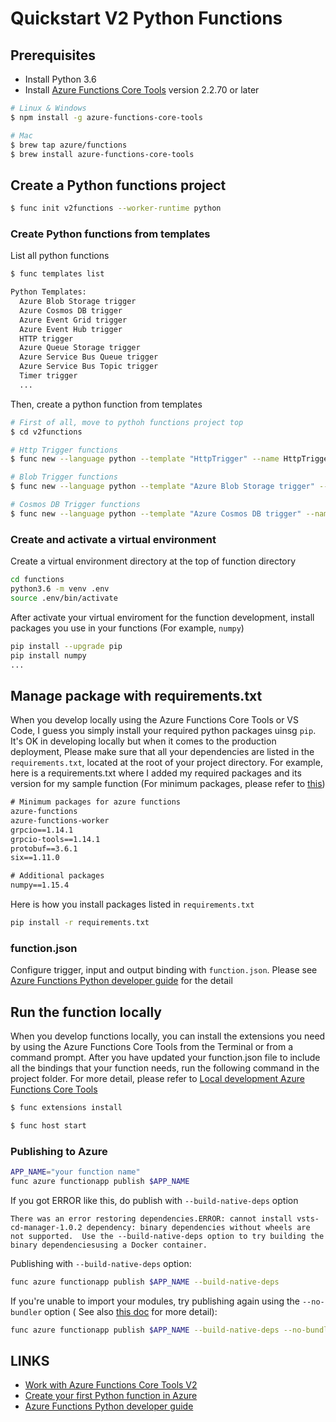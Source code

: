 # Quickstart V2 Python Functions

## Prerequisites
- Install Python 3.6
- Install [Azure Functions Core Tools](https://docs.microsoft.com/en-us/azure/azure-functions/functions-run-local#v2) version 2.2.70 or later


```sh
# Linux & Windows
$ npm install -g azure-functions-core-tools

# Mac
$ brew tap azure/functions
$ brew install azure-functions-core-tools 
```

## Create a Python functions project
```sh
$ func init v2functions --worker-runtime python
```

### Create Python functions from templates
List all python functions
```sh
$ func templates list

Python Templates:
  Azure Blob Storage trigger
  Azure Cosmos DB trigger
  Azure Event Grid trigger
  Azure Event Hub trigger
  HTTP trigger
  Azure Queue Storage trigger
  Azure Service Bus Queue trigger
  Azure Service Bus Topic trigger
  Timer trigger
  ...
```

Then, create a python function from templates
```sh
# First of all, move to pythoh functions project top
$ cd v2functions

# Http Trigger functions
$ func new --language python --template "HttpTrigger" --name HttpTriggerPY

# Blob Trigger functions
$ func new --language python --template "Azure Blob Storage trigger" --name BlobTriggerPY  

# Cosmos DB Trigger functions
$ func new --language python --template "Azure Cosmos DB trigger" --name CosmosdbTriggerPY
```

### Create and activate a virtual environment

Create a virtual environment directory at the top of function directory
```sh
cd functions
python3.6 -m venv .env
source .env/bin/activate
```

After activate your virtual enviroment for the function development, install packages you use in your functions (For example, `numpy`)
```sh
pip install --upgrade pip
pip install numpy
...
```

## Manage package with requirements.txt

When you develop locally using the Azure Functions Core Tools or VS Code, I guess you simply install your required python packages uinsg `pip`. It's OK in developing locally but when it comes to the production deployment, Please make sure that all your dependencies are listed in the `requirements.txt`, located at the root of your project directory. For example, here is a requirements.txt where I added my required packages and its version for my sample function (For minimum packages, please refer to [this](https://docs.microsoft.com/en-us/azure/azure-functions/functions-reference-python#python-version-and-package-management))

```txt
# Minimum packages for azure functions
azure-functions
azure-functions-worker
grpcio==1.14.1
grpcio-tools==1.14.1
protobuf==3.6.1
six==1.11.0

# Additional packages
numpy==1.15.4   
```

Here is how you install packages listed in `requirements.txt`
```sh
pip install -r requirements.txt
```

### function.json
Configure trigger, input and output binding with `function.json`. Please see [Azure Functions Python developer guide](https://docs.microsoft.com/en-us/azure/azure-functions/functions-reference-python) for the detail

## Run the function locally

When you develop functions locally, you can install the extensions you need by using the Azure Functions Core Tools from the Terminal or from a command prompt.
After you have updated your function.json file to include all the bindings that your function needs, run the following command in the project folder. For more detail, please refer to [Local development Azure Functions Core Tools](https://docs.microsoft.com/en-us/azure/azure-functions/functions-bindings-register#local-development-azure-functions-core-tools)

```sh
$ func extensions install
```

```sh
$ func host start
```

### Publishing to Azure

```sh
APP_NAME="your function name"
func azure functionapp publish $APP_NAME
```

If you got ERROR like this, do publish with `--build-native-deps` option
```
There was an error restoring dependencies.ERROR: cannot install vsts-cd-manager-1.0.2 dependency: binary dependencies without wheels are not supported.  Use the --build-native-deps option to try building the binary dependenciesusing a Docker container.
```
Publishing  with `--build-native-deps` option:
```sh
func azure functionapp publish $APP_NAME --build-native-deps
```

If you're unable to import your modules, try publishing again using the `--no-bundler` option ( See also [this doc](https://docs.microsoft.com/en-us/azure/azure-functions/functions-reference-python) for more detail):
```sh
func azure functionapp publish $APP_NAME --build-native-deps --no-bundler
```


## LINKS
- [Work with Azure Functions Core Tools V2](https://docs.microsoft.com/en-us/azure/azure-functions/functions-run-local#v2)
- [Create your first Python function in Azure](https://docs.microsoft.com/en-us/azure/azure-functions/functions-create-first-function-python)
- [Azure Functions Python developer guide](https://docs.microsoft.com/en-us/azure/azure-functions/functions-reference-python)
